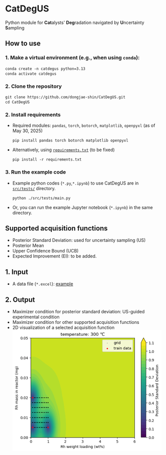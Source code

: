 # CatDegUS
Python module for **Cat**alysts' **Deg**radation navigated by **U**ncertainty **S**ampling

## How to use
### 1. Make a virtual environment (e.g., when using `conda`):
```
conda create -n catdegus python=3.13
conda activate catdegus
```
### 2. Clone the repository
```
git clone https://github.com/dongjae-shin/CatDegUS.git
cd CatDegUS
```

### 2. Install requirements
* Required modules: `pandas`, `torch`, `botorch`, `matplotlib`, `openpyxl` (as of May 30, 2025)
  ```
  pip install pandas torch botorch matplotlib openpyxl
  ```
* Alternatively, using [`requirements.txt`](https://github.com/dongjae-shin/CatDegUS/blob/main/requirements.txt) (to be fixed)
  ```
  pip install -r requirements.txt
  ```
  
### 3. Run the example code
* Example python codes (`*.py`,`*.ipynb`) to use CatDegUS are in [`src/tests/`](https://github.com/dongjae-shin/CatDegUS/blob/main/src/tests/) directory.
  ```
  python ./src/tests/main.py
  ```
* Or, you can run the example Jupyter notebook (`*.ipynb`) in the same directory.

## Supported acquisition functions
* Posterior Standard Deviation: used for uncertainty sampling (US)
* Posterior Mean
* Upper Confidence Bound (UCB)
* Expected Improvement (EI): to be added.

## 1. Input
* A data file (`*.excel`): [example](https://github.com/dongjae-shin/CatDegUS/blob/main/src/tests/20250228_sheet_for_ML_unique.xlsx)

## 2. Output
* Maximizer condition for posterior standard deviation: US-guided experimental condition
* Maximizer condition for other supported acquisition functions
* 2D visualization of a selected acquisition function
  <div align="center">
    <img src="img.png" alt="img">
  </div>